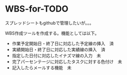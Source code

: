 # WBS-for-TODO

スプレッドシートもgithubで管理したいが。。。

WBS作成ツールを作成する。機能としては以下。
- 作業予定開始日・終了日に対応した予定線の挿入　済
- 実績開始日・終了日に対応した実績線の挿入　済
- 指定した日付に対応したイナズマ線の入力　未
- 完了パーセンテージに対応したタスクに対する色付け　未
- 記入したらメールする機能　未

